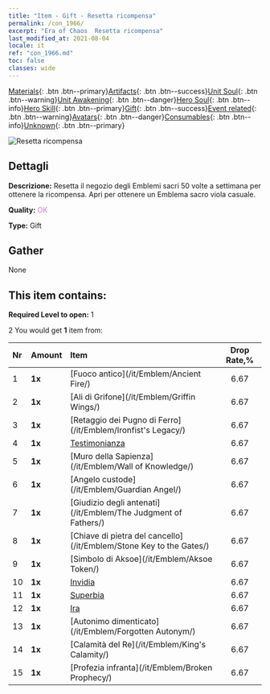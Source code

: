 ```yaml
---
title: "Item - Gift - Resetta ricompensa"
permalink: /con_1966/
excerpt: "Era of Chaos  Resetta ricompensa"
last_modified_at: 2021-08-04
locale: it
ref: "con_1966.md"
toc: false
classes: wide
---
```

 [Materials](/ItemsIT/){: .btn .btn--primary}[Artifacts](/ItemsIT/Artifacts/){: .btn .btn--success}[Unit Soul](/ItemsIT/UnitSoul/){: .btn .btn--warning}[Unit Awakening](/ItemsIT/UnitAwakening/){: .btn .btn--danger}[Hero Soul](/ItemsIT/HeroSoul/){: .btn .btn--info}[Hero Skill](/ItemsIT/HeroSkill/){: .btn .btn--primary}[Gift](/ItemsIT/Gift/){: .btn .btn--success}[Event related](/ItemsIT/Events/){: .btn .btn--warning}[Avatars](/ItemsIT/Avatars/){: .btn .btn--danger}[Consumables](/ItemsIT/Consumables/){: .btn .btn--info}[Unknown](/ItemsIT/Unknown/){: .btn .btn--primary}

 ![Resetta ricompensa](/images/t/shenghui_4.png)

## Dettagli
 **Descrizione:** Resetta il negozio degli Emblemi sacri 50 volte a settimana per ottenere la ricompensa. Apri per ottenere un Emblema sacro viola casuale.

 **Quality:** <span style="color: #DA70D6">OK</span>

 **Type:** Gift

## Gather

  None

## This item contains:

 **Required Level to open:** 1

 2 You would get **1** item  from:

  | Nr | Amount |     Item    | Drop Rate,% |
  |:---|:-------|:------------|:---------:|
  | 1 |  **1x** | [Fuoco antico](/it/Emblem/Ancient Fire/) | 6.67 | 
  | 2 |  **1x** | [Ali di Grifone](/it/Emblem/Griffin Wings/) | 6.67 | 
  | 3 |  **1x** | [Retaggio dei Pugno di Ferro](/it/Emblem/Ironfist's Legacy/) | 6.67 | 
  | 4 |  **1x** | [Testimonianza](/it/Emblem/Witness/) | 6.67 | 
  | 5 |  **1x** | [Muro della Sapienza](/it/Emblem/Wall of Knowledge/) | 6.67 | 
  | 6 |  **1x** | [Angelo custode](/it/Emblem/Guardian Angel/) | 6.67 | 
  | 7 |  **1x** | [Giudizio degli antenati](/it/Emblem/The Judgment of Fathers/) | 6.67 | 
  | 8 |  **1x** | [Chiave di pietra del cancello](/it/Emblem/Stone Key to the Gates/) | 6.67 | 
  | 9 |  **1x** | [Simbolo di Aksoe](/it/Emblem/Aksoe Token/) | 6.67 | 
  | 10 |  **1x** | [Invidia](/it/Emblem/Jealousy/) | 6.67 | 
  | 11 |  **1x** | [Superbia](/it/Emblem/Arrogance/) | 6.67 | 
  | 12 |  **1x** | [Ira](/it/Emblem/Anger/) | 6.67 | 
  | 13 |  **1x** | [Autonimo dimenticato](/it/Emblem/Forgotten Autonym/) | 6.67 | 
  | 14 |  **1x** | [Calamità del Re](/it/Emblem/King's Calamity/) | 6.67 | 
  | 15 |  **1x** | [Profezia infranta](/it/Emblem/Broken Prophecy/) | 6.67 | 
